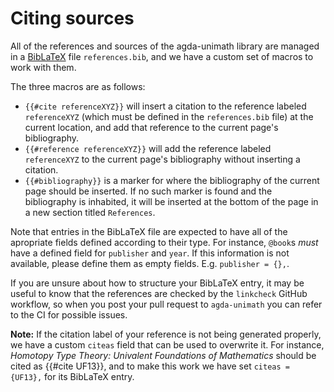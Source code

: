 # Citing sources

All of the references and sources of the agda-unimath library are managed in a
[BibLaTeX](https://www.ctan.org/pkg/biblatex) file `references.bib`, and we have
a custom set of macros to work with them.

The three macros are as follows:

- `{{#cite referenceXYZ}}` will insert a citation to the reference labeled
  `referenceXYZ` (which must be defined in the `references.bib` file) at the
  current location, and add that reference to the current page's bibliography.
- `{{#reference referenceXYZ}}` will add the reference labeled `referenceXYZ` to
  the current page's bibliography without inserting a citation.
- `{{#bibliography}}` is a marker for where the bibliography of the current page
  should be inserted. If no such marker is found and the bibliography is
  inhabited, it will be inserted at the bottom of the page in a new section
  titled `References`.

Note that entries in the BibLaTeX file are expected to have all of the
apropriate fields defined according to their type. For instance, `@book`s _must_
have a defined field for `publisher` and `year`. If this information is not
available, please define them as empty fields. E.g. `publisher = {},`.

If you are unsure about how to structure your BibLaTeX entry, it may be useful
to know that the references are checked by the `linkcheck` GitHub workflow, so
when you post your pull request to `agda-unimath` you can refer to the CI for
possible issues.

**Note:** If the citation label of your reference is not being generated
properly, we have a custom `citeas` field that can be used to overwrite it. For
instance, _Homotopy Type Theory: Univalent Foundations of Mathematics_ should be
cited as {{#cite UF13}}, and to make this work we have set `citeas = {UF13},`
for its BibLaTeX entry.
